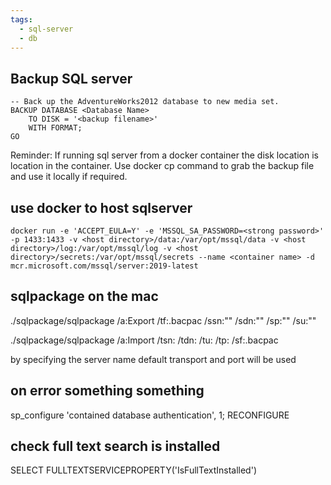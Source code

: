```yaml
---
tags:
  - sql-server
  - db
---
```


## Backup SQL server
```
-- Back up the AdventureWorks2012 database to new media set.  
BACKUP DATABASE <Database Name>
    TO DISK = '<backup filename>'   
    WITH FORMAT;  
GO
```

Reminder: If running sql server from a docker container the disk location is location in the container. Use docker cp command to grab the backup file and use it locally if required.

## use docker to host sqlserver

`docker run -e 'ACCEPT_EULA=Y' -e 'MSSQL_SA_PASSWORD=<strong password>' -p 1433:1433 -v <host directory>/data:/var/opt/mssql/data -v <host directory>/log:/var/opt/mssql/log -v <host directory>/secrets:/var/opt/mssql/secrets --name <container name> -d mcr.microsoft.com/mssql/server:2019-latest`

## sqlpackage on the mac

./sqlpackage/sqlpackage /a:Export /tf:<export-name>.bacpac /ssn:"<server-name>" /sdn:"<database-name>" /sp:"<password>" /su:"<user-name>"

./sqlpackage/sqlpackage /a:Import /tsn:<target-server-name> /tdn:<target-database> /tu:<user-name> /tp:<password> /sf:<exported-bacpac>.bacpac

by specifying the server name default transport and port will be used

## on error something something
sp_configure 'contained database authentication', 1;
RECONFIGURE

## check full text search is installed

SELECT FULLTEXTSERVICEPROPERTY('IsFullTextInstalled')